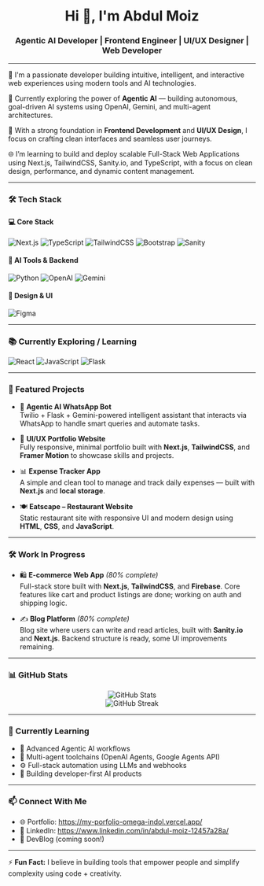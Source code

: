 <h1 align="center">Hi 👋, I'm Abdul Moiz</h1>
<h3 align="center">Agentic AI Developer | Frontend Engineer | UI/UX Designer | Web Developer</h3>

---

🚀 I'm a passionate developer building intuitive, intelligent, and interactive web experiences using modern tools and AI technologies.

🧠 Currently exploring the power of **Agentic AI** — building autonomous, goal-driven AI systems using OpenAI, Gemini, and multi-agent architectures.

🎨 With a strong foundation in **Frontend Development** and **UI/UX Design**, I focus on crafting clean interfaces and seamless user journeys.

🌐 I’m learning to build and deploy scalable Full-Stack Web Applications using Next.js, TailwindCSS, Sanity.io, and TypeScript, with a focus on clean design, performance, and dynamic content management.

---

### 🛠 Tech Stack

#### 💻 Core Stack
![Next.js](https://img.shields.io/badge/-Next.js-000000?style=flat-square&logo=next.js)
![TypeScript](https://img.shields.io/badge/-TypeScript-3178c6?style=flat-square&logo=typescript)
![TailwindCSS](https://img.shields.io/badge/-TailwindCSS-38B2AC?style=flat-square&logo=tailwind-css)
![Bootstrap](https://img.shields.io/badge/-Bootstrap-7952B3?style=flat-square&logo=bootstrap)
![Sanity](https://img.shields.io/badge/-Sanity.io-F03E2F?style=flat-square&logo=sanity)

#### 🤖 AI Tools & Backend
![Python](https://img.shields.io/badge/-Python-3776AB?style=flat-square&logo=python)
![OpenAI](https://img.shields.io/badge/-OpenAI-412991?style=flat-square&logo=openai)
![Gemini](https://img.shields.io/badge/-Gemini-ffcc00?style=flat-square&logo=google)

#### 🎨 Design & UI
![Figma](https://img.shields.io/badge/-Figma-F24E1E?style=flat-square&logo=figma)

---

### 📚 Currently Exploring / Learning
![React](https://img.shields.io/badge/-React-61DAFB?style=flat-square&logo=react)
![JavaScript](https://img.shields.io/badge/-JavaScript-black?style=flat-square&logo=javascript)
![Flask](https://img.shields.io/badge/-Flask-000000?style=flat-square&logo=flask)


---

### 📌 Featured Projects

- 🤖 **Agentic AI WhatsApp Bot**  
  Twilio + Flask + Gemini-powered intelligent assistant that interacts via WhatsApp to handle smart queries and automate tasks.

- 🎨 **UI/UX Portfolio Website**  
  Fully responsive, minimal portfolio built with **Next.js**, **TailwindCSS**, and **Framer Motion** to showcase skills and projects.

- 📊 **Expense Tracker App**  
  A simple and clean tool to manage and track daily expenses — built with **Next.js** and **local storage**.

- 🍽️ **Eatscape – Restaurant Website**  
  Static restaurant site with responsive UI and modern design using **HTML**, **CSS**, and **JavaScript**.

---

### 🛠 Work In Progress

- 🛍️ **E-commerce Web App** *(80% complete)*  
  Full-stack store built with **Next.js**, **TailwindCSS**, and **Firebase**. Core features like cart and product listings are done; working on auth and shipping logic.

- ✍️ **Blog Platform** *(80% complete)*  
  Blog site where users can write and read articles, built with **Sanity.io** and **Next.js**. Backend structure is ready, some UI improvements remaining.

---

### 📊 GitHub Stats

<p align="center">
  <img src="https://github-readme-stats.vercel.app/api?username=abdulmoiz001CD&show_icons=true&theme=radical" alt="GitHub Stats" />
  <br/>
  <img src="https://github-readme-streak-stats.herokuapp.com/?user=abdulmoiz001CD&theme=radical" alt="GitHub Streak" />
</p>

---

### 🌱 Currently Learning

- 🤖 Advanced Agentic AI workflows
- 🧩 Multi-agent toolchains (OpenAI Agents, Google Agents API)
- ⚙️ Full-stack automation using LLMs and webhooks
- 🧪 Building developer-first AI products

---

### 📫 Connect With Me

- 🌐 Portfolio: https://my-porfolio-omega-indol.vercel.app/
- 💼 LinkedIn: https://www.linkedin.com/in/abdul-moiz-12457a28a/
- 🧠 DevBlog (coming soon!)

---

⚡ **Fun Fact:** I believe in building tools that empower people and simplify complexity using code + creativity.

